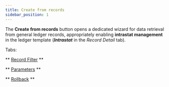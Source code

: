 ```yaml
---
title: Create from records
sidebar_position: 1
---
```


The **Create from records** button opens a dedicated wizard for data retrieval from general ledger records, appropriately enabling **intrastat management** in the ledger template (***Intrastat*** in the *Record Detail* tab).

Tabs:

** [Record Filter](/docs/finance-area/declarations/intrastat/create-from-records-intrastat1/invoices-filter) **

** [Parameters](/docs/finance-area/declarations/intrastat/create-from-records-intrastat1/parameters) **

** [Rollback](/docs/finance-area/declarations/intrastat/create-from-records-intrastat1/restore) **